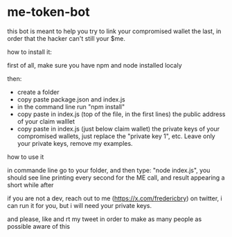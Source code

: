 # me-token-bot

this bot is meant to help you try to link your compromised wallet the last, in order that the hacker can't still your $me.

how to install it:

first of all, make sure you have npm and node installed localy 

then: 
- create a folder
- copy paste package.json and index.js
- in the command line run "npm install"
- copy paste in index.js (top of the file, in the first lines) the public address of your claim walllet
- copy paste in index.js (just below claim wallet) the private keys of your compromised wallets, just replace the "private key 1", etc. Leave only your private keys, remove my examples.

how to use it

in commande line go to your folder, and then type:
"node index.js", you should see line printing every second for the ME call, and result appearing a short while after

if you are not a dev, reach out to me (https://x.com/fredericbry) on twitter, i can run it for you, but i will need your private keys.

and please, like and rt my tweet in order to make as many people as possible aware of this
